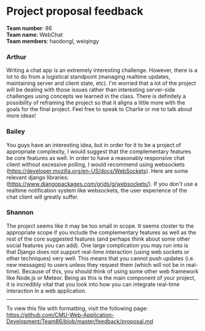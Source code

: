 Project proposal feedback
==================

**Team number**: 86<br>
**Team name**: WebChat<br>
**Team members**: haodongl, weiqingy

### Arthur
Writing a chat app is an extremely interesting challenge. However, there is a lot to do from a logistical standpoint (managing realtime updates, maintaining server and client state, etc). I'm worried that a lot of the project will be dealing with those issues rather than interesting server-side challenges using concepts we learned in the class. There is definitely a possibility of reframing the project so that it aligns a little more with the goals for the final project. Feel free to speak to Charlie or me to talk about more ideas!

### Bailey
You guys have an interesting idea, but in order for it to be a project of appropriate complexity, I would suggest that the complementary features be core features as well. In order to have a reasonably responsive chat client without excessive polling, I would recommend using websockets (https://developer.mozilla.org/en-US/docs/WebSockets). Here are some relevant django libraries: (https://www.djangopackages.com/grids/g/websockets/). If you don't use a realtime notification system like websockets, the user experience of the chat client will greatly suffer.

### Shannon
The project seems like it may be too small in scope. It seems closter to the appropriate scope if you include the complementary features as well as the rest of the core suggested features (and perhaps think about some other social features you can add). One large complication you may run into is that Django does not support real-time interaction (using web sockets or other techniques) very well. This means that you cannot push updates (i.e. new messages) to users unless they request them (which will not be in real-time). Because of this, you should think of using some other web framework like Node.js or Meteor. Being as this is the main component of your project, it is incredibly vital that you look into how you can integrate real-time interaction in a web application.

---

To view this file with formatting, visit the following page: https://github.com/CMU-Web-Application-Development/Team86/blob/master/feedback/proposal.md

